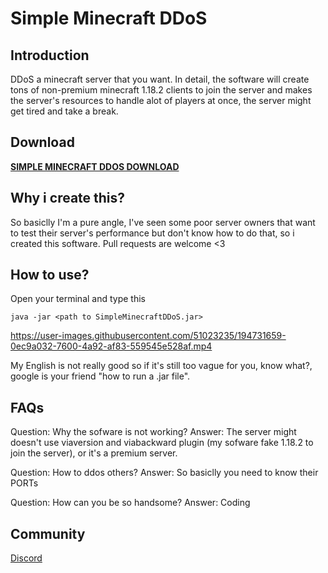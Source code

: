# Simple Minecraft DDoS

## Introduction

DDoS a minecraft server that you want.
In detail, the software will create tons of non-premium minecraft 1.18.2 clients to join the server and makes the server's resources to handle alot of players at once, the server might get tired and take a break.

## Download

**[SIMPLE MINECRAFT DDOS DOWNLOAD](https://github.com/CaoTrongThang/SimpleMinecraftDDoS/releases/tag/MinecraftDDoS)**

## Why i create this?

So basiclly I'm a pure angle, I've seen some poor server owners that want to test their server's performance but don't know how to do that, so i created this software. Pull requests are welcome <3

## How to use?

Open your terminal and type this

```
java -jar <path to SimpleMinecraftDDoS.jar>
```

https://user-images.githubusercontent.com/51023235/194731659-0ec9a032-7600-4a92-af83-559545e528af.mp4

My English is not really good so if it's still too vague for you, know what?, google is your friend "how to run a .jar file".

## FAQs

Question: Why the sofware is not working?
Answer: The server might doesn't use viaversion and viabackward plugin (my sofware fake 1.18.2 to join the server), or it's a premium server.

Question: How to ddos others?
Answer: So basiclly you need to know their PORTs

Question: How can you be so handsome?
Answer: Coding

## Community

[Discord](https://discord.gg/Fg4cSDt)
